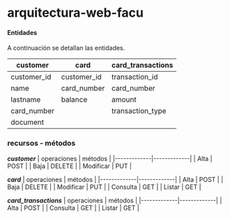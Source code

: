 # arquitectura-web-facu


#### Entidades
A continuación se detallan las entidades.

| customer    | card        | card_transactions |
|-------------|-------------|-------------------|
| customer_id | customer_id | transaction_id    |
| name        | card_number | card_number       |
| lastname    | balance     | amount            |
| card_number |             | transaction_type  |
| document    |             |                   |


### recursos - métodos

 ***customer***
| operaciones | métodos     |
|-------------|-------------|
| Alta        | POST        |
| Baja        | DELETE      |
| Modificar   | PUT         |

 ***card***
| operaciones | métodos     |
|-------------|-------------|
| Alta        | POST        |
| Baja        | DELETE      |
| Modificar   | PUT         |
| Consulta    | GET         |
| Listar      | GET         |

 ***card_transactions***
| operaciones | métodos     |
|-------------|-------------|
| Alta        | POST        |
| Consulta    | GET         |
| Listar      | GET         |
